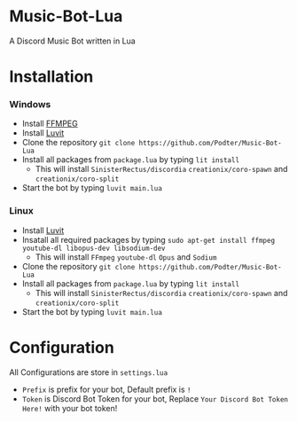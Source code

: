# Music-Bot-Lua
A Discord Music Bot written in Lua
# Installation
### Windows
* Install [FFMPEG](https://ffmpeg.org)
* Install [Luvit](https://luvit.io/install.html)
* Clone the repository `git clone https://github.com/Podter/Music-Bot-Lua`
* Install all packages from `package.lua` by typing `lit install`
    - This will install `SinisterRectus/discordia` `creationix/coro-spawn` and `creationix/coro-split`
* Start the bot by typing `luvit main.lua`
### Linux
* Install [Luvit](https://luvit.io/install.html)
* Insatall all required packages by typing `sudo apt-get install ffmpeg youtube-dl libopus-dev libsodium-dev`
    - This will install `FFmpeg` `youtube-dl` `Opus` and `Sodium`
* Clone the repository `git clone https://github.com/Podter/Music-Bot-Lua`
* Install all packages from `package.lua` by typing `lit install`
    - This will install `SinisterRectus/discordia` `creationix/coro-spawn` and `creationix/coro-split`
* Start the bot by typing `luvit main.lua`
# Configuration
All Configurations are store in `settings.lua`
* `Prefix` is prefix for your bot, Default prefix is `!`
* `Token` is Discord Bot Token for your bot, Replace `Your Discord Bot Token Here!` with your bot token!